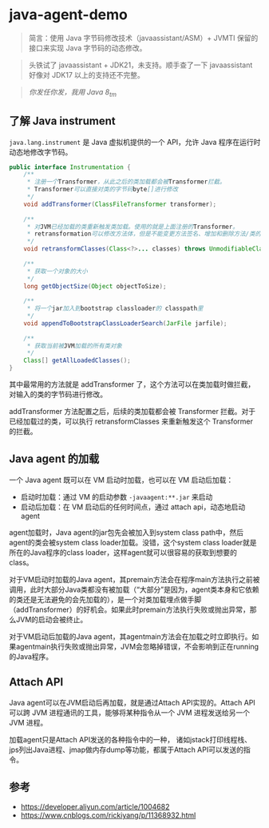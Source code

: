# java-agent-demo
> 简言：使用 Java 字节码修改技术（javaassistant/ASM）+ JVMTI 保留的接口来实现 Java 字节码的动态修改。

> 头铁试了 javaassistant + JDK21，未支持。顺手查了一下 javaassistant 好像对 JDK17 以上的支持还不完整。

> *你发任你发，我用 Java 8<sub>tm</sub>*

## 了解 Java instrument

`java.lang.instrument` 是 Java 虚拟机提供的一个 API，允许 Java 程序在运行时动态地修改字节码。

```java
public interface Instrumentation {
    /**
     * 注册一个Transformer，从此之后的类加载都会被Transformer拦截。
     * Transformer可以直接对类的字节码byte[]进行修改
     */
    void addTransformer(ClassFileTransformer transformer);
    
    /**
     * 对JVM已经加载的类重新触发类加载。使用的就是上面注册的Transformer。
     * retransformation可以修改方法体，但是不能变更方法签名、增加和删除方法/类的成员属性
     */
    void retransformClasses(Class<?>... classes) throws UnmodifiableClassException;
    
    /**
     * 获取一个对象的大小
     */
    long getObjectSize(Object objectToSize);
    
    /**
     * 将一个jar加入到bootstrap classloader的 classpath里
     */
    void appendToBootstrapClassLoaderSearch(JarFile jarfile);
    
    /**
     * 获取当前被JVM加载的所有类对象
     */
    Class[] getAllLoadedClasses();
}
```

其中最常用的方法就是 addTransformer 了，这个方法可以在类加载时做拦截，对输入的类的字节码进行修改。

addTransformer 方法配置之后，后续的类加载都会被 Transformer 拦截。对于已经加载过的类，可以执行 retransformClasses 来重新触发这个 Transformer 的拦截。

## Java agent 的加载

一个 Java agent 既可以在 VM 启动时加载，也可以在 VM 启动后加载：
* 启动时加载：通过 VM 的启动参数 `-javaagent:**.jar` 来启动
* 启动后加载：在 VM 启动后的任何时间点，通过 attach api，动态地启动 agent

agent加载时，Java agent的jar包先会被加入到system class path中，然后agent的类会被system class loader加载。没错，这个system class loader就是所在的Java程序的class loader，这样agent就可以很容易的获取到想要的class。

对于VM启动时加载的Java agent，其premain方法会在程序main方法执行之前被调用，此时大部分Java类都没有被加载（“大部分”是因为，agent类本身和它依赖的类还是无法避免的会先加载的），是一个对类加载埋点做手脚（addTransformer）的好机会。如果此时premain方法执行失败或抛出异常，那么JVM的启动会被终止。

对于VM启动后加载的Java agent，其agentmain方法会在加载之时立即执行。如果agentmain执行失败或抛出异常，JVM会忽略掉错误，不会影响到正在running的Java程序。

## Attach API

Java agent可以在JVM启动后再加载，就是通过Attach API实现的。Attach API 可以跨 JVM 进程通讯的工具，能够将某种指令从一个 JVM 进程发送给另一个 JVM 进程。

加载agent只是Attach API发送的各种指令中的一种， 诸如jstack打印线程栈、jps列出Java进程、jmap做内存dump等功能，都属于Attach API可以发送的指令。

## 参考
* https://developer.aliyun.com/article/1004682
* https://www.cnblogs.com/rickiyang/p/11368932.html

